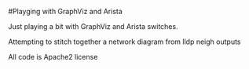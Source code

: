 #Playging with GraphViz and Arista

Just playing a bit with GraphViz and Arista switches.

Attempting to stitch together a network diagram from lldp neigh outputs

All code is Apache2 license
